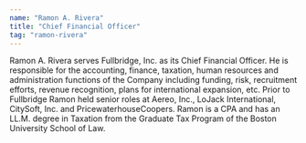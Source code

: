 ```yaml
---
name: "Ramon A. Rivera"
title: "Chief Financial Officer"
tag: "ramon-rivera"
---
```

Ramon A. Rivera serves Fullbridge, Inc. as its Chief Financial Officer. He is responsible for the accounting, finance, taxation, human resources and administration functions of the Company including funding, risk, recruitment efforts, revenue recognition, plans for international expansion, etc. Prior to Fullbridge Ramon held senior roles at Aereo, Inc., LoJack International, CitySoft, Inc. and PricewaterhouseCoopers. Ramon is a CPA and has an LL.M. degree in Taxation from the Graduate Tax Program of the Boston University School of Law.
